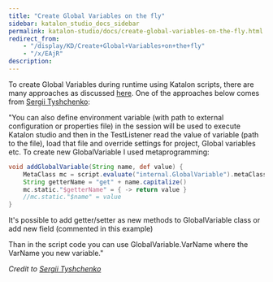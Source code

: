```yaml
---
title: "Create Global Variables on the fly" 
sidebar: katalon_studio_docs_sidebar
permalink: katalon-studio/docs/create-global-variables-on-the-fly.html 
redirect_from:
    - "/display/KD/Create+Global+Variables+on+the+fly"
    - "/x/EAjR"
description: 
---
```

To create Global Variables during runtime using Katalon scripts, there are many approaches as discussed [here](https://forum.katalon.com/discussion/6822/how-to-define-global-variables-within-scripts-ie-on-the-fly). One of the approaches below comes from [Sergii Tyshchenko](https://forum.katalon.com/profile/4921/Sergii%20Tyshchenko):

"You can also define environment variable (with path to external configuration or properties file) in the session will be used to execute Katalon studio and then in the TestListener read the value of variable (path to the file), load that file and override settings for project, Global variables etc. To create new GlobalVariable I used metaprogramming:

```groovy
void addGlobalVariable(String name, def value) {
    MetaClass mc = script.evaluate("internal.GlobalVariable").metaClass
    String getterName = "get" + name.capitalize()
    mc.static."$getterName" = { -> return value }
    //mc.static."$name" = value
}
```

It's possible to add getter/setter as new methods to GlobalVariable class or add new field (commented in this example)

Than in the script code you can use GlobalVariable.VarName where the VarName you new variable."

_Credit to [Sergii Tyshchenko](https://forum.katalon.com/discussion/4586/how-to-pass-user-defined-parameters-from-command-line#Comment_16979)_